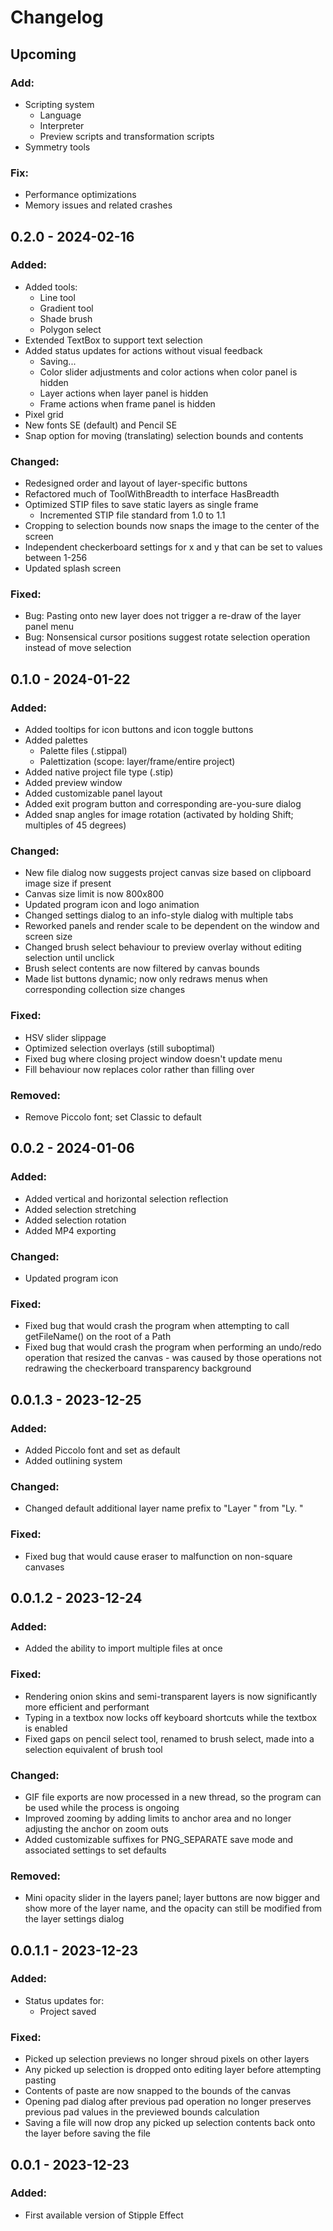 # Changelog

## Upcoming

### Add:
* Scripting system
    * Language
    * Interpreter
    * Preview scripts and transformation scripts
* Symmetry tools
### Fix:
* Performance optimizations
* Memory issues and related crashes

## **0.2.0** - 2024-02-16

### Added:
* Added tools:
  * Line tool
  * Gradient tool
  * Shade brush
  * Polygon select
* Extended TextBox to support text selection
* Added status updates for actions without visual feedback
  * Saving... 
  * Color slider adjustments and color actions when color panel is hidden
  * Layer actions when layer panel is hidden
  * Frame actions when frame panel is hidden
* Pixel grid
* New fonts SE (default) and Pencil SE
* Snap option for moving (translating) selection bounds and contents
### Changed:
* Redesigned order and layout of layer-specific buttons
* Refactored much of ToolWithBreadth to interface HasBreadth
* Optimized STIP files to save static layers as single frame
  * Incremented STIP file standard from 1.0 to 1.1
* Cropping to selection bounds now snaps the image to the center of the screen
* Independent checkerboard settings for x and y that can be set to values between 1-256
* Updated splash screen
### Fixed:
* Bug: Pasting onto new layer does not trigger a re-draw of the layer panel menu
* Bug: Nonsensical cursor positions suggest rotate selection operation instead of move selection

## **0.1.0** - 2024-01-22

### Added:
* Added tooltips for icon buttons and icon toggle buttons
* Added palettes
  * Palette files (.stippal)
  * Palettization (scope: layer/frame/entire project)
* Added native project file type (.stip)
* Added preview window
* Added customizable panel layout
* Added exit program button and corresponding are-you-sure dialog
* Added snap angles for image rotation (activated by holding Shift; multiples of 45 degrees)
### Changed:
* New file dialog now suggests project canvas size based on clipboard image size if present
* Canvas size limit is now 800x800
* Updated program icon and logo animation
* Changed settings dialog to an info-style dialog with multiple tabs
* Reworked panels and render scale to be dependent on the window and screen size
* Changed brush select behaviour to preview overlay without editing selection until unclick
* Brush select contents are now filtered by canvas bounds
* Made list buttons dynamic; now only redraws menus when corresponding collection size changes
### Fixed:
* HSV slider slippage
* Optimized selection overlays (still suboptimal)
* Fixed bug where closing project window doesn't update menu
* Fill behaviour now replaces color rather than filling over
### Removed:
* Remove Piccolo font; set Classic to default

## **0.0.2** - 2024-01-06

### Added:
* Added vertical and horizontal selection reflection 
* Added selection stretching 
* Added selection rotation 
* Added MP4 exporting
### Changed:
* Updated program icon
### Fixed:
* Fixed bug that would crash the program when attempting to call getFileName() on the root of a Path 
* Fixed bug that would crash the program when performing an undo/redo operation that resized the canvas - was caused by those operations not redrawing the checkerboard transparency background

## **0.0.1.3** - 2023-12-25

### Added:
* Added Piccolo font and set as default
* Added outlining system
### Changed:
* Changed default additional layer name prefix to "Layer " from "Ly. "
### Fixed:
* Fixed bug that would cause eraser to malfunction on non-square canvases

## **0.0.1.2** - 2023-12-24

### Added:
* Added the ability to import multiple files at once
### Fixed:
* Rendering onion skins and semi-transparent layers is now significantly more efficient and performant
* Typing in a textbox now locks off keyboard shortcuts while the textbox is enabled
* Fixed gaps on pencil select tool, renamed to brush select, made into a selection equivalent of brush tool
### Changed:
* GIF file exports are now processed in a new thread, so the program can be used while the process is ongoing
* Improved zooming by adding limits to anchor area and no longer adjusting the anchor on zoom outs
* Added customizable suffixes for PNG_SEPARATE save mode and associated settings to set defaults
### Removed:
* Mini opacity slider in the layers panel; layer buttons are now bigger and show more of the layer name, and the opacity can still be modified from the layer settings dialog

## **0.0.1.1** - 2023-12-23
### Added:
* Status updates for:
  * Project saved
### Fixed:
* Picked up selection previews no longer shroud pixels on other layers
* Any picked up selection is dropped onto editing layer before attempting pasting 
* Contents of paste are now snapped to the bounds of the canvas
* Opening pad dialog after previous pad operation no longer preserves previous pad values in the previewed bounds calculation
* Saving a file will now drop any picked up selection contents back onto the layer before saving the file

## **0.0.1** - 2023-12-23
### Added:
* First available version of Stipple Effect
